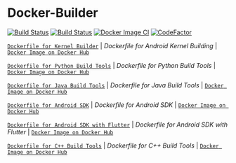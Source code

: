 # Docker-Builder

[![Build Status](https://travis-ci.com/crazyuploader/Docker-Builder.svg?branch=master)](https://travis-ci.com/crazyuploader/Docker-Builder) [![Build Status](https://crazyuploader.semaphoreci.com/badges/Docker-Builder.svg)](https://crazyuploader.semaphoreci.com/projects/Docker-Builder) [![Docker Image CI](https://github.com/crazyuploader/Docker-Builder/workflows/Docker%20Image%20CI/badge.svg)](https://github.com/crazyuploader/Docker-Builder/actions) [![CodeFactor](https://www.codefactor.io/repository/github/crazyuploader/docker-builder/badge/master)](https://www.codefactor.io/repository/github/crazyuploader/docker-builder/overview/master)

[`Dockerfile for Kernel Builder`](kernel_build/Dockerfile)  | *Dockerfile for Android Kernel Building*  | [`Docker Image on Docker Hub`](https://hub.docker.com/r/crazyuploader/kernel_build)

[`Dockerfile for Python Build Tools`](python_build_tools/Dockerfile)  | *Dockerfile for Python Build Tools*  | [`Docker Image on Docker Hub`](https://hub.docker.com/r/crazyuploader/python_build_tools)

[`Dockerfile for Java Build Tools`](java_build_tools/Dockerfile)  | *Dockerfile for Java Build Tools*  | [`Docker Image on Docker Hub`](https://hub.docker.com/r/crazyuploader/java_build_tools)

[`Dockerfile for Android SDK`](android_sdk/Dockerfile)  | *Dockerfile for Android SDK*  | [`Docker Image on Docker Hub`](https://hub.docker.com/r/crazyuploader/android_sdk)

[`Dockerfile for Android SDK with Flutter`](android_sdk/with_flutter/Dockerfile)  | *Dockerfile for Android SDK with Flutter*  | [`Docker Image on Docker Hub`](https://hub.docker.com/r/crazyuploader/android_sdk)

[`Dockerfile for C++ Build Tools`](cpp_build_tools/Dockerfile)  | *Dockerfile for C++ Build Tools*  | [`Docker Image on Docker Hub`](https://hub.docker.com/r/crazyuploader/cpp_build_tools)
